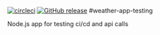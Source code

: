 [![circleci](https://circleci.com/gh/erskaggs/weather-app-testing.svg?style=shield)](https://circleci.com/gh/erskaggs/weather-app-testing)
[![GitHub release](https://img.shields.io/github/release/erskaggs/weather-app-testing.svg)](https://GitHub.com/erskaggs/weather-app-testing/releases/)
#weather-app-testing

Node.js app for testing ci/cd and api calls
